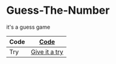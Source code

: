 # Guess-The-Number
it's a guess game 

|   Code      |   [Code](https://)  |
| ----------- | ----------- |
|    Try      |   [Give it a try](https://) |
